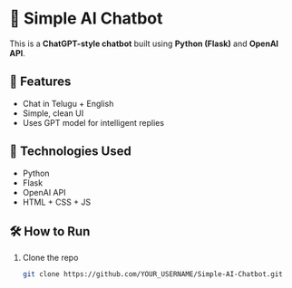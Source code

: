 # 💬 Simple AI Chatbot

This is a **ChatGPT-style chatbot** built using **Python (Flask)** and **OpenAI API**.

## 🚀 Features
- Chat in Telugu + English
- Simple, clean UI
- Uses GPT model for intelligent replies

## 🧠 Technologies Used
- Python
- Flask
- OpenAI API
- HTML + CSS + JS

## 🛠️ How to Run
1. Clone the repo  
   ```bash
   git clone https://github.com/YOUR_USERNAME/Simple-AI-Chatbot.git
